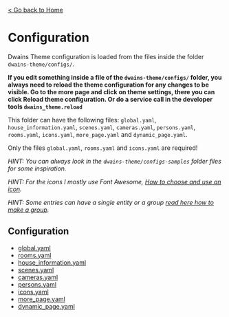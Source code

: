 [< Go back to Home](../index.md)

# Configuration

Dwains Theme configuration is loaded from the files inside the folder `dwains-theme/configs/`.

**If you edit something inside a file of the `dwains-theme/configs/` folder, you always need to reload the theme configuration for any changes to be visible. Go to the more page and click on theme settings, there you can click Reload theme configuration. Or do a service call in the developer tools `dwains_theme.reload`**

This folder can have the following files: `global.yaml`, `house_information.yaml`, `scenes.yaml`, `cameras.yaml`, `persons.yaml`, `rooms.yaml`, `icons.yaml`, `more_page.yaml` and `dynamic_page.yaml`.

Only the files `global.yaml`, `rooms.yaml` and `icons.yaml` are required!

*HINT: You can always look in the `dwains-theme/configs-samples` folder files for some inspiration.*

*HINT: For the icons I mostly use Font Awesome, [How to choose and use an icon](../how-tos/how-to-choose-icon.md).*

*HINT: Some entries can have a single entity or a group [read here how to make a group](https://www.home-assistant.io/integrations/group/).*

## Configuration
* [global.yaml](global.md)
* [rooms.yaml](rooms.md)
* [house_information.yaml](house_information.md)
* [scenes.yaml](scenes.md)
* [cameras.yaml](cameras.md)
* [persons.yaml](persons.md)
* [icons.yaml](icons.md)
* [more_page.yaml](more_page.md)
* [dynamic_page.yaml](dynamic_page.md)